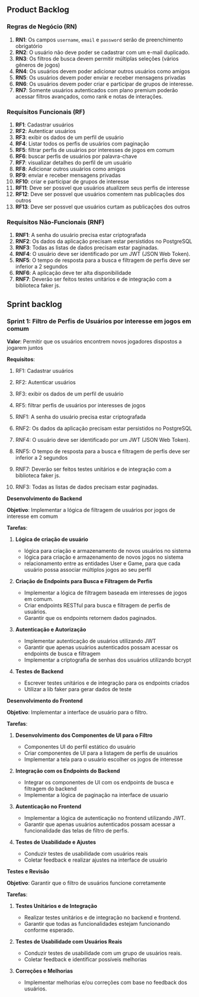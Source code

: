 ## Product Backlog 
### Regras de Negócio (RN)

1. **RN1**: Os campos `username`, `email` e `password` serão de preenchimento obrigatório
2. **RN2**: O usuário não deve poder se cadastrar com um e-mail duplicado.
3. **RN3**: Os filtros de busca devem permitir múltiplas seleções (vários gêneros de jogos)
4. **RN4**: Os usuários devem poder adicionar outros usuários como amigos
5. **RN5**: Os usuários devem poder enviar e receber mensagens privadas
6. **RN6**: Os usuários devem poder criar e participar de grupos de interesse.
7. **RN7**: Somente usuários autenticados com plano premium poderão acessar filtros avançados, como rank e notas de interações.

### Requisitos Funcionais (RF)

1. **RF1**: Cadastrar usuários
2. **RF2**: Autenticar usuários
3. **RF3**: exibir os dados de um perfil de usuário
4. **RF4**: Listar todos os perfis de usuários com paginação
5. **RF5**: filtrar perfis de usuários por interesses de jogos em comum
6. **RF6**: buscar perfis de usuários por palavra-chave
7. **RF7**: visualizar detalhes do perfil de um usuário
8. **RF8**: Adicionar outros usuários como amigos
9. **RF9**: enviar e receber mensagens privadas
10. **RF10**: criar e participar de grupos de interesse
11. **RF11**: Deve ser possvel que usuários atualizem seus perfis de interesse
12. **RF12**: Deve ser possvel que usuários comentem nas publicações dos outros
13. **RF13**: Deve ser possvel que usuários curtam as publicações dos outros

### Requisitos Não-Funcionais (RNF)

1. **RNF1**: A senha do usuário precisa estar criptografada
2. **RNF2**: Os dados da aplicação precisam estar persistidos no PostgreSQL
3. **RNF3**: Todas as listas de dados precisam estar paginadas.
4. **RNF4**: O usuário deve ser identificado por um JWT (JSON Web Token).
5. **RNF5**: O tempo de resposta para a busca e filtragem de perfis deve ser inferior a 2 segundos
6. **RNF6**: A aplicação deve ter alta disponibilidade
7. **RNF7**: Deverão ser feitos testes unitários e de integração com a biblioteca faker js.

## Sprint backlog
### Sprint 1: Filtro de Perfis de Usuários por interesse em jogos em comum
**Valor**:  Permitir que os usuários encontrem novos jogadores dispostos a jogarem juntos 

**Requisitos**:
1. RF1: Cadastrar usuários
2. RF2: Autenticar usuários
3. RF3: exibir os dados de um perfil de usuário
4. RF5: filtrar perfis de usuários por interesses de jogos

1. RNF1: A senha do usuário precisa estar criptografada
2. RNF2: Os dados da aplicação precisam estar persistidos no PostgreSQL
3. RNF4: O usuário deve ser identificado por um JWT (JSON Web Token).
4. RNF5: O tempo de resposta para a busca e filtragem de perfis deve ser inferior a 2 segundos
5. RNF7: Deverão ser feitos testes unitários e de integração com a biblioteca faker js.
6. RNF3: Todas as listas de dados precisam estar paginadas.

**Desenvolvimento do Backend**

**Objetivo**: Implementar a lógica de filtragem de usuários por jogos de interesse em comum

**Tarefas**:

1. **Lógica de criação de usuário**
    
    - lógica para criação e armazenamento de novos usuários no sistema
    - lógica para criação e armazenamento de novos jogos no sistema
    - relacionamento entre as entidades User e Game, para que cada usuário possa associar múltiplos jogos ao seu perfil 

2. **Criação de Endpoints para Busca e Filtragem de Perfis**

    - Implementar a lógica de filtragem baseada em interesses de jogos em comum.
    - Criar endpoints RESTful para busca e filtragem de perfis de usuários.
    - Garantir que os endpoints retornem dados paginados.

3. **Autenticação e Autorização**
    
    - Implementar autenticação de usuários utilizando JWT
    - Garantir que apenas usuários autenticados possam acessar os endpoints de busca e filtragem
    - Implementar a criptografia de senhas dos usuários utilizando bcrypt
    
4. **Testes de Backend**
    
    - Escrever testes unitários e de integração para os endpoints criados
    - Utilizar a lib faker para gerar dados de teste

**Desenvolvimento do Frontend**

**Objetivo**: Implementar a interface de usuário para o filtro.

**Tarefas**:

1. **Desenvolvimento dos Componentes de UI para o Filtro**
    
    - Componentes UI do perfil estático do usuário
    - Criar componentes de UI para a listagem de perfis de usuários
    - Implementar a tela para o usuário escolher os jogos de interesse

2. **Integração com os Endpoints do Backend**
    
    - Integrar os componentes de UI com os endpoints de busca e filtragem do backend
    - Implementar a lógica de paginação na interface de usuario

3. **Autenticação no Frontend**
    
    - Implementar a lógica de autenticação no frontend utilizando JWT.
    - Garantir que apenas usuários autenticados possam acessar a funcionalidade das telas de filtro de perfis.

4. **Testes de Usabilidade e Ajustes**
    
    - Conduzir testes de usabilidade com usuários reais
    - Coletar feedback e realizar ajustes na interface de usuário

**Testes e Revisão** 

**Objetivo**: Garantir que o filtro de usuários funcione corretamente

**Tarefas**:

1. **Testes Unitários e de Integração**
    
    - Realizar testes unitários e de integração no backend e frontend.
    - Garantir que todas as funcionalidades estejam funcionando conforme esperado.
2. **Testes de Usabilidade com Usuários Reais**
    
    - Conduzir testes de usabilidade com um grupo de usuários reais.
    - Coletar feedback e identificar possíveis melhorias
3. **Correções e Melhorias**
    - Implementar melhorias e/ou correções com base no feedback dos usuários.